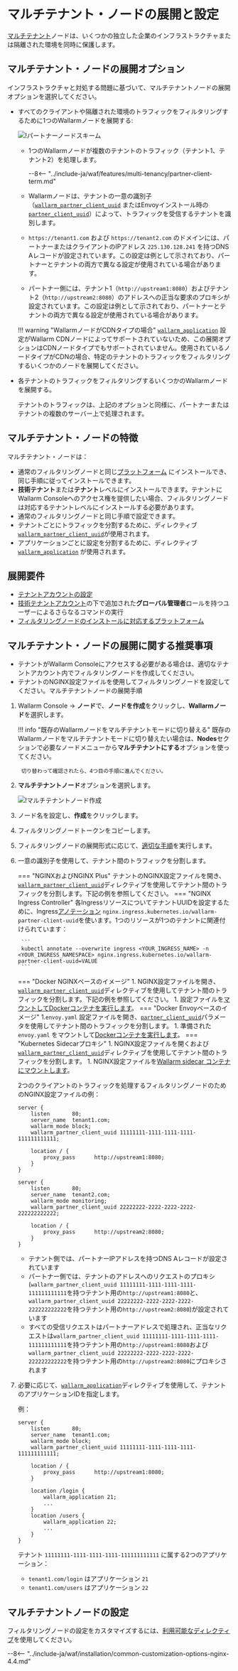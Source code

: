[waf-mode-instr]:                   ../../admin-en/configure-wallarm-mode.md
[logging-instr]:                    ../../admin-en/configure-logging.md
[proxy-balancer-instr]:             ../../admin-en/using-proxy-or-balancer-en.md
[process-time-limit-instr]:         ../../admin-en/configure-parameters-en.md#wallarm_process_time_limit
[dynamic-dns-resolution-nginx]:     ../../admin-en/configure-dynamic-dns-resolution-nginx.md

# マルチテナント・ノードの展開と設定

[マルチテナント](overview.md)ノードは、いくつかの独立した企業のインフラストラクチャまたは隔離された環境を同時に保護します。

## マルチテナント・ノードの展開オプション

インフラストラクチャと対処する問題に基づいて、マルチテナントノードの展開オプションを選択してください。

* すべてのクライアントや隔離された環境のトラフィックをフィルタリングするために1つのWallarmノードを展開する:

    ![!パートナーノードスキーム](../../images/partner-waf-node/partner-traffic-processing-4.0.png)

    * 1つのWallarmノードが複数のテナントのトラフィック（テナント1、テナント2）を処理します。
        
        --8<-- "../include-ja/waf/features/multi-tenancy/partner-client-term.md"
        
    * Wallarmノードは、テナントの一意の識別子（[`wallarm_partner_client_uuid`](../../admin-en/configure-parameters-en.md#wallarm_partner_client_uuid) またはEnvoyインストール時の [`partner_client_uuid`](../../admin-en/configuration-guides/envoy/fine-tuning.md#configuration-options-for-the-envoy‑based-wallarm-node)）によって、トラフィックを受信するテナントを識別します。
    * `https://tenant1.com` および `https://tenant2.com` のドメインには、パートナーまたはクライアントのIPアドレス `225.130.128.241` を持つDNS Aレコードが設定されています。この設定は例として示されており、パートナーとテナントの両方で異なる設定が使用されている場合があります。
    * パートナー側には、テナント1（`http://upstream1:8080`）およびテナント2（`http://upstream2:8080`）のアドレスへの正当な要求のプロキシが設定されています。この設定は例として示されており、パートナーとテナントの両方で異なる設定が使用されている場合があります。

    !!! warning "WallarmノードがCDNタイプの場合"
        [`wallarm_application`](../cdn-node.md) 設定がWallarm CDNノードによってサポートされていないため、この展開オプションはCDNノードタイプでもサポートされていません。使用されているノードタイプがCDNの場合、特定のテナントのトラフィックをフィルタリングするいくつかのノードを展開してください。
* 各テナントのトラフィックをフィルタリングするいくつかのWallarmノードを展開する。

    テナントのトラフィックは、上記のオプションと同様に、パートナーまたはテナントの複数のサーバー上で処理されます。

## マルチテナント・ノードの特徴

マルチテナント・ノードは：

* 通常のフィルタリングノードと同じ[プラットフォーム](../../installation/supported-deployment-options.md) にインストールでき、同じ手順に従ってインストールできます。
* **技術テナント**または**テナント**レベルにインストールできます。テナントにWallarm Consoleへのアクセス権を提供したい場合、フィルタリングノードは対応するテナントレベルにインストールする必要があります。
* 通常のフィルタリングノードと同じ手順で設定できます。
* テナントごとにトラフィックを分割するために、ディレクティブ [`wallarm_partner_client_uuid`](../../admin-en/configure-parameters-en.md#wallarm_partner_client_uuid)が使用されます。
* アプリケーションごとに設定を分割するために、ディレクティブ [`wallarm_application`](../../admin-en/configure-parameters-en.md#wallarm_application) が使用されます。

## 展開要件

* [テナントアカウントの設定](configure-accounts.md)
* [技術テナントアカウント](configure-accounts.md#tenant-account-structure)の下で追加された**グローバル管理者**ロールを持つユーザーによるさらなるコマンドの実行
* [フィルタリングノードのインストールに対応するプラットフォーム](../../installation/supported-deployment-options.md)

## マルチテナント・ノードの展開に関する推奨事項

* テナントがWallarm Consoleにアクセスする必要がある場合は、適切なテナントアカウント内でフィルタリングノードを作成してください。
* テナントのNGINX設定ファイルを使用してフィルタリングノードを設定してください。マルチテナントノードの展開手順

1. Wallarm Console → **ノード**で、**ノードを作成**をクリックし、**Wallarmノード**を選択します。

    !!! info "既存のWallarmノードをマルチテナントモードに切り替える"
        既存のWallarmノードをマルチテナントモードに切り替えたい場合は、**Nodes**セクションで必要なノードメニューから**マルチテナントにする**オプションを使ってください。

        切り替わって確認されたら、4つ目の手順に進んでください。
1. **マルチテナントノード**オプションを選択します。

    ![!マルチテナントノード作成](../../images/user-guides/nodes/create-multi-tenant-node.png)
1. ノード名を設定し、**作成**をクリックします。
1. フィルタリングノードトークンをコピーします。
1. フィルタリングノードの展開形式に応じて、[適切な手順](../../installation/supported-deployment-options.md)を実行します。
1. 一意の識別子を使用して、テナント間のトラフィックを分割します。

    === "NGINXおよびNGINX Plus"
        テナントのNGINX設定ファイルを開き、[`wallarm_partner_client_uuid`](../../admin-en/configure-parameters-en.md#wallarm_partner_client_uuid)ディレクティブを使用してテナント間のトラフィックを分割します。下記の例を参照してください。
    === "NGINX Ingress Controller"
        各IngressリソースについてテナントUUIDを設定するために、Ingress[アノテーション](../../admin-en/configure-kubernetes-en.md#ingress-annotations) `nginx.ingress.kubernetes.io/wallarm-partner-client-uuid`を使います。1つのリソースが1つのテナントに関連付けられています：

        ```
        kubectl annotate --overwrite ingress <YOUR_INGRESS_NAME> -n <YOUR_INGRESS_NAMESPACE> nginx.ingress.kubernetes.io/wallarm-partner-client-uuid=VALUE
        ```
    === "Docker NGINXベースのイメージ"
        1. NGINX設定ファイルを開き、[`wallarm_partner_client_uuid`](../../admin-en/configure-parameters-en.md#wallarm_partner_client_uuid)ディレクティブを使用してテナント間のトラフィックを分割します。下記の例を参照してください。
        1. 設定ファイルを[マウントしてDockerコンテナを実行します](../../admin-en/installation-docker-en.md#run-the-container-mounting-the-configuration-file)。
    === "Docker Envoyベースのイメージ"
        1.`envoy.yaml` 設定ファイルを開き、[`partner_client_uuid`](../../admin-en/configuration-guides/envoy/fine-tuning.md#partner_client_id_param)パラメータを使用してテナント間のトラフィックを分割します。
        1. 準備された `envoy.yaml` をマウントして[Dockerコンテナを実行します](../../admin-en/installation-guides/envoy/envoy-docker.md#run-the-container-mounting-envoyyaml)。
    === "Kubernetes Sidecarプロキシ"
        1. NGINX設定ファイルを開くおよび[`wallarm_partner_client_uuid`](../../admin-en/configure-parameters-en.md#wallarm_partner_client_uuid)ディレクティブを使用してテナント間のトラフィックを分割します。
        1. NGINX設定ファイルを[Wallarm sidecar コンテナにマウントします](../../installation/kubernetes/sidecar-proxy/customization.md#using-custom-nginx-configuration)。

    2つのクライアントのトラフィックを処理するフィルタリングノードのためのNGINX設定ファイルの例：

    ```
    server {
        listen       80;
        server_name  tenant1.com;
        wallarm_mode block;
        wallarm_partner_client_uuid 11111111-1111-1111-1111-111111111111;
        
        location / {
            proxy_pass      http://upstream1:8080;
        }
    }
    
    server {
        listen       80;
        server_name  tenant2.com;
        wallarm_mode monitoring;
        wallarm_partner_client_uuid 22222222-2222-2222-2222-222222222222;
        
        location / {
            proxy_pass      http://upstream2:8080;
        }
    }
    ```

    * テナント側では、パートナーIPアドレスを持つDNS Aレコードが設定されています
    * パートナー側では、テナントのアドレスへのリクエストのプロキシ(`wallarm_partner_client_uuid 11111111-1111-1111-1111-111111111111`を持つテナント用の`http://upstream1:8080`と、`wallarm_partner_client_uuid 22222222-2222-2222-2222-222222222222`を持つテナント用の`http://upstream2:8080`)が設定されています
    * すべての受信リクエストはパートナーアドレスで処理され、正当なリクエストは`wallarm_partner_client_uuid 11111111-1111-1111-1111-111111111111`を持つテナント用の`http://upstream1:8080`および`wallarm_partner_client_uuid 22222222-2222-2222-2222-222222222222`を持つテナント用の`http://upstream2:8080`にプロキシされます

1. 必要に応じて、[`wallarm_application`](../../admin-en/configure-parameters-en.md#wallarm_application)ディレクティブを使用して、テナントのアプリケーションIDを指定します。

    例：

    ```
    server {
        listen       80;
        server_name  tenant1.com;
        wallarm_mode block;
        wallarm_partner_client_uuid 11111111-1111-1111-1111-111111111111;
        
        location / {
            proxy_pass      http://upstream1:8080;
        }

        location /login {
            wallarm_application 21;
            ...
        }
        location /users {
            wallarm_application 22;
            ...
        }
    }
    ```

    テナント `11111111-1111-1111-1111-111111111111` に属する2つのアプリケーション：
    
    * `tenant1.com/login` はアプリケーション `21`
    * `tenant1.com/users` はアプリケーション `22`

## マルチテナントノードの設定

フィルタリングノードの設定をカスタマイズするには、[利用可能なディレクティブ](../../admin-en/configure-parameters-en.md)を使用してください。

--8<-- "../include-ja/waf/installation/common-customization-options-nginx-4.4.md"